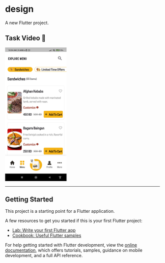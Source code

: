 # design
A new Flutter project.

## Task Video 🎥
<a href="https://drive.google.com/file/d/1nvh1XetO6e5b_ccDl0O6jv_061buJoNu/view?usp=sharing">
  <img src="vedio_thumbnail.jpg" alt="Watch the video" width="200">
</a>

---

## Getting Started
This project is a starting point for a Flutter application.

A few resources to get you started if this is your first Flutter project:
- [Lab: Write your first Flutter app](https://docs.flutter.dev/get-started/codelab)
- [Cookbook: Useful Flutter samples](https://docs.flutter.dev/cookbook)

For help getting started with Flutter development, view the
[online documentation](https://docs.flutter.dev/), which offers tutorials,
samples, guidance on mobile development, and a full API reference.
